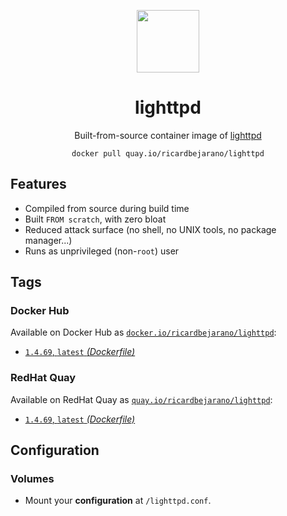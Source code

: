 <div align="center">
	<p><img src="https://emojipedia-us.s3.dualstack.us-west-1.amazonaws.com/thumbs/160/apple/325/feather_1fab6.png" width="100px"></p>
	<h1>lighttpd</h1>
	<p>Built-from-source container image of <a href="https://www.lighttpd.net/">lighttpd</a></p>
	<code>docker pull quay.io/ricardbejarano/lighttpd</code>
</div>


## Features

* Compiled from source during build time
* Built `FROM scratch`, with zero bloat
* Reduced attack surface (no shell, no UNIX tools, no package manager...)
* Runs as unprivileged (non-`root`) user


## Tags

### Docker Hub

Available on Docker Hub as [`docker.io/ricardbejarano/lighttpd`](https://hub.docker.com/r/ricardbejarano/lighttpd):

- [`1.4.69`, `latest` *(Dockerfile)*](Dockerfile)

### RedHat Quay

Available on RedHat Quay as [`quay.io/ricardbejarano/lighttpd`](https://quay.io/repository/ricardbejarano/lighttpd):

- [`1.4.69`, `latest` *(Dockerfile)*](Dockerfile)


## Configuration

### Volumes

- Mount your **configuration** at `/lighttpd.conf`.
